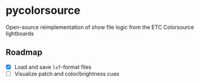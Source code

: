 # pycolorsource

Open-source reimplementation of show file logic from the ETC Colorsource lightboards

## Roadmap

- [x] Load and save `lsf`-format files
- [ ] Visualize patch and color/brightness cues